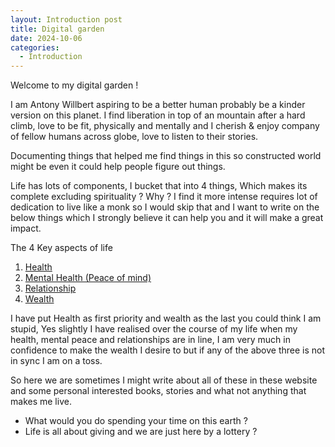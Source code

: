 ```yaml
---
layout: Introduction post
title: Digital garden
date: 2024-10-06
categories:
  - Introduction
---
```


Welcome to my digital garden !

I am Antony Willbert aspiring to be a better human probably be a kinder version on this planet. I find liberation in top of an mountain after a hard climb, love to be fit, physically and mentally and I cherish & enjoy company of fellow humans across globe, love to listen to their stories. 

Documenting things that helped me find things in this so constructed world might be even it could help people figure out things. 

Life has lots of components, I bucket that into 4 things, Which makes its complete excluding spirituality ? Why ? I find it more intense requires lot of dedication to live like a monk so I would skip that and I want to write on the below things which I strongly believe it can help you and it will make a great impact. 

The 4 Key aspects of life 
1. [Health]()
2. [Mental Health (Peace of mind)]()
3. [Relationship]()
4. [Wealth]() 

I have put Health as first priority and wealth as the last you could think I am stupid, Yes slightly I have realised over the course of my life when my health, mental peace and relationships are in line, I am very much in confidence to make the wealth I desire to but if any of the above three is not in sync I am on a toss. 

So here we are sometimes I might write about all of these in these website and some personal interested books, stories and what not anything that makes me live. 

- What would you do spending your time on this earth ? 
- Life is all about giving and we are just here by a lottery ? 